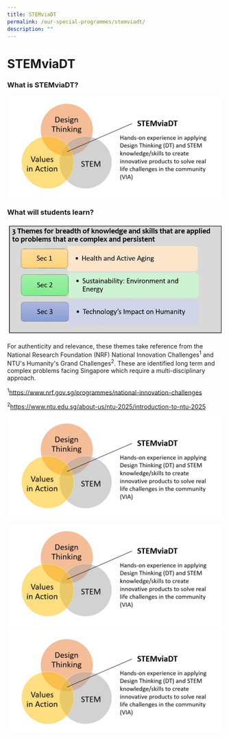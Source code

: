 ```yaml
---
title: STEMviaDT
permalink: /our-special-programmes/stemviadt/
description: ""
---
```

# STEMviaDT

### What is STEMviaDT?

![](/images/Our%20Special%20Programmes/STEMviaDT/STEMviaDT_pic1.jpg)

### What will students learn?

![](/images/Our%20Special%20Programmes/STEMviaDT/STEMviaDT_pic2.jpg)

For authenticity and relevance, these themes take reference from the National Research Foundation (NRF) National Innovation Challenges<sup>1</sup> and NTU's Humanity's Grand Challenges<sup>2</sup>. These are identified long term and complex problems facing Singapore which require a multi-disciplinary approach.


<sup>1</sup><a href="https://www.nrf.gov.sg/programmes/national-innovation-challenges" target="_blank">https://www.nrf.gov.sg/programmes/national-innovation-challenges</a>

<sup>2</sup><a href="https://www.ntu.edu.sg/about-us/ntu-2025/introduction-to-ntu-2025" target="_blank">https://www.ntu.edu.sg/about-us/ntu-2025/introduction-to-ntu-2025</a>





![](/images/Our%20Special%20Programmes/STEMviaDT/STEMviaDT_pic1.jpg)

![](/images/Our%20Special%20Programmes/STEMviaDT/STEMviaDT_pic1.jpg)

![](/images/Our%20Special%20Programmes/STEMviaDT/STEMviaDT_pic1.jpg)